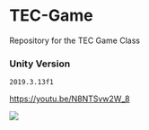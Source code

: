 # TEC-Game
Repository for the TEC Game Class

### Unity Version
```
2019.3.13f1
```

https://youtu.be/N8NTSvw2W_8


[![](http://img.youtube.com/vi/N8NTSvw2W_8/0.jpg)](https://youtu.be/N8NTSvw2W_8)